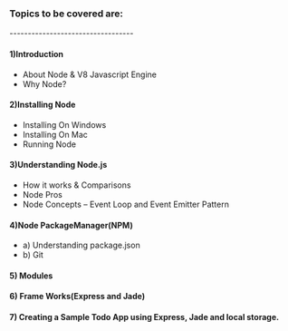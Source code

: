 <h3>Topics to be covered are:</h3>
----------------------------------
<h4>1)Introduction</h4>
<ul>
 <li> About Node & V8 Javascript Engine</li>
 <li> Why Node?</li>
</ul>

<h4>2)Installing Node</h4>
<ul>
<li> Installing On Windows</li>
<li> Installing On Mac</li>
<li> Running Node</li>
</ul> 

<h4>3)Understanding Node.js</h4>
<ul>
 <li> How it works & Comparisons</li> 
 <li> Node Pros</li>
 <li> Node Concepts – Event Loop and Event Emitter Pattern</li>
</ul>

<h4>4)Node PackageManager(NPM)</h4>
<ul>
 <li> a) Understanding package.json</li>
 <li> b) Git</li>
</ul>
  
<h4>5) Modules</h4>

<h4>6) Frame Works(Express and Jade)</h4>

<h4>7) Creating a Sample Todo App using Express, Jade and local storage.</h4>
 
